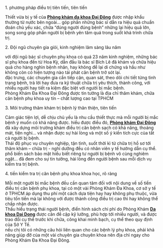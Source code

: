 <p>1. phương pháp điều trị tiên tiến, tiên tiến</p>

<p>Thiết vừa bị y tế của <a href="http://iunauan.com/tin-tuc-doi-song/phong-kham-da-khoa-dai-dong-tam-biet-noi-so-mang-ten-benh-phu-khoa-636349181303952183.html"><strong>Phòng khám&nbsp;đa khoa Đại Đông</strong></a> được nhập khẩu thường từ nước bên ngoài... góp phần những bác sĩ dẫn ra hiệu quả chuẩn đoán chủ yếu xác, chữa &ldquo;đúng người đúng bệnh&rdquo; những lại hiệu quả lớn, song song góp phần người bị bệnh yên tâm quá trong suốt khá trình chữa trị.</p>

<p>2. Đội ngũ chuyên gia giỏi, kinh nghiệm lâm sàng lâu năm</p>

<p>với đội ngũ bác sĩ chuyên phụ khoa có quá 23 năm kinh nghiệm, những bác sĩ phụ khoa đến từ Hoa Kỳ, dẫn đầu là bác sĩ Bích Lê đã khám và chữa hiệu quả cho hàng nghìn bệnh nhân, hay không để lại di chứng và hầu như không còn có hiện tượng nào tái phát căn bệnh trở sót lại.<br />
đặc trưng, các chuyên gia cần tiếp cận, quan sát, theo dõi chi tiết từng tình trạng bệnh, trả lời hay đưa ra kỹ thuật chữa trị yêu thích, thành công, với nhiều người hay tiết ra kiệm đặc biệt với người bị mắc bệnh.<br />
Phòng Khám Đa Khoa Đại Đông được tin tưởng là địa chỉ thăm khám, chữa căn bệnh phụ khoa uy tín &ndash; chất lượng cao tại TPHCM</p>

<p>3. Môi trường thăm khám trị bệnh lý thân thiện, tiên tiến</p>

<p>Cảm giác tiện lợi, dễ chịu chủ yếu là nhu cầu thiết thực mà mỗi người bị mắc bệnh ý muốn có khả năng được. hiểu được điều đó, <a href="http://iunauan.com/tin-tuc-doi-song/phong-kham-da-khoa-dai-dong-tam-biet-noi-so-mang-ten-benh-phu-khoa-636349181303952183.html"><strong>Phòng khám Đại Đông</strong></a> đã xây dựng môi trường khám điều trị căn bệnh sạch có khả năng, thoáng mát, tiện nghi... và nhận được sự hài lòng và một số ý kiến tích cực của tất cả người bị bệnh.<br />
Thái độ phục vụ chuyên nghiệp, tận tình, suốt thời kì từ chữa trị hồ sơ tới thăm khám &ndash; chữa trị - nghỉ dưỡng đều có nhân viên y tế hướng dẫn cụ thể. phổ biến sách bảo mật hiểu biết riêng tư người bị bệnh vô cùng nghiêm ngặt&hellip; đã đem cho sự tin tưởng, hài lòng đến người bệnh sau mỗi dịch vụ kiểm tra trị bệnh.</p>

<p>4. tiền kiểm tra trị căn bệnh phụ khoa khoa học, rõ ràng</p>

<p>Mỗi một người bị mắc bệnh đều cần quan tâm đối với nội dung về số tiền điều trị căn bệnh phụ khoa, tại có một vài Phòng Khám Đa Khoa, cơ sở y tế ở TPHCM áp dụng thu phí một cách dựa tiện hay hay không phụ thuộc, vừa tiêu tốn tiền mà lại không với được thành công điều trị cao thì hay không thể chấp nhận được.<br />
Thấu hiểu trạng thái người bệnh, điển hình sách chi phí do Phòng Khám <a href="http://iunauan.com/tin-tuc-doi-song/phong-kham-da-khoa-dai-dong-tam-biet-noi-so-mang-ten-benh-phu-khoa-636349181303952183.html"><strong>Da khoa Dai Dong</strong></a>&nbsp;được cân đề cập kỹ lưỡng, phù hợp tới nhiều người, và được trao đổi cụ thể trước khi chữa, công khai minh bạch, cụ thể theo quy định của Sở Y Tế.<br />
nếu chị tôi có những câu hỏi liên quan cho các bệnh lý phụ khoa, phải khả năng giúp đỡ của một vài chuyên gia chuyên khoa nên địa chỉ ngay cho Phòng Khám Đa Khoa Đại Đông.</p>

